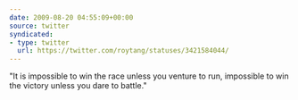 ```yaml
---
date: 2009-08-20 04:55:09+00:00
source: twitter
syndicated:
- type: twitter
  url: https://twitter.com/roytang/statuses/3421584044/
---
```


"It is impossible to win the race unless you venture to run, impossible to win the victory unless you dare to battle."